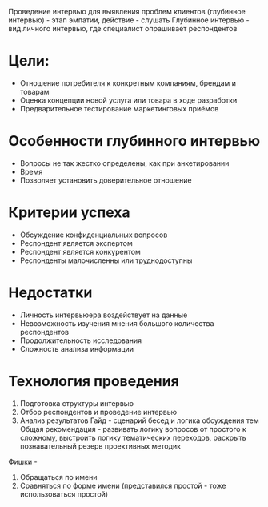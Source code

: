 
Проведение интервью для выявления проблем клиентов (глубинное интервью) - этап эмпатии, действие - слушать
Глубинное интервью - вид личного интервью, где специалист опрашивает респондентов
# Цели: 
- Отношение потребителя к конкретным компаниям, брендам и товарам
- Оценка концепции новой услуга или товара в ходе разработки
- Предварительное тестирование маркетинговых приёмов
# Особенности глубинного интервью
- Вопросы не так жестко определены, как при анкетировании
- Время
- Позволяет установить доверительное отношение
# Критерии успеха
- Обсуждение конфиденциальных вопросов 
- Респондент является экспертом
- Респондент является конкурентом
- Респонденты малочисленны или труднодоступны
# Недостатки
- Личность интервьюера воздействует на данные
- Невозможность изучения мнения большого количества респондентов
- Продолжительность исследования
- Сложность анализа информации
# Технология проведения
1. Подготовка структуры интервью
2. Отбор респондентов и проведение интервью
3. Анализ результатов
Гайд - сценарий бесед и логика обсуждения тем
Общая рекомендация - развивать логику вопросов от простого к сложному, выстроить логику тематических переходов, раскрыть познавательный резерв проективных методик

Фишки - 
1. Обращаться по имени
2. Сравняться по форме имени (представился простой - тоже использоваться простой)